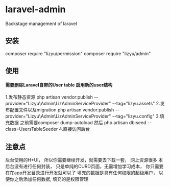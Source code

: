 # laravel-admin
Backstage management of laravel

## 安装
composer require "lizyu/permission"
composer require "lizyu/admin"

## 使用
 #### 需要删除Laravel自带的User table 启用新的user结构
1.发布静态资源 php artisan vendor:publish --provider="Lizyu\Admin\LizAdminServiceProvider" --tag="lizyu.assets"
2.发布配置文件以及migration php artisan vendor:publish --provider="Lizyu\Admin\LizAdminServiceProvider" --tag="lizyu.config"
3.填充数据 之前需要composer dump-autoload 然后 php artisan db:seed --class=UsersTableSeeder
4.直接访问后台

## 注意点
后台使用的H+UI， 所以你需要继续开发，就需要去下载一套， 网上资源很多
本后台没有进行任何封装， 只是单纯的CURD页面，无需增加学习成本， 你只需要在在app开发目录进行开发就可以了
填充的数据是具有任何权限的超级用户， 以便你之后添加任何数据, 填充的是权限管理


